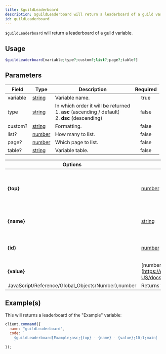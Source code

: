 ```yaml
---
title: $guildLeaderboard
description: $guildLeaderboard will return a leaderboard of a guild variable.
id: guildLeaderboard
---
```


`$guildLeaderboard` will return a leaderboard of a guild variable.

## Usage

```php
$guildLeaderboard[variable;type?;custom?;list?;page?;table?]
```

## Parameters

| Field    | Type                                                                                              | Description                                                                                               | Required |
| -------- | ------------------------------------------------------------------------------------------------- | --------------------------------------------------------------------------------------------------------- | :------: |
| variable | [string](https://developer.mozilla.org/en-US/docs/Web/JavaScript/Reference/Global_Objects/String) | Variable name.                                                                                            |   true   |
| type     | [string](https://developer.mozilla.org/en-US/docs/Web/JavaScript/Reference/Global_Objects/String) | In which order it will be returned <br /> 1. **asc** (ascending / default) <br /> 2. **dsc** (descending) |  false   |
| custom?  | [string](https://developer.mozilla.org/en-US/docs/Web/JavaScript/Reference/Global_Objects/String) | Formatting.                                                                                               |  false   |
| list?    | [number](https://developer.mozilla.org/en-US/docs/Web/JavaScript/Reference/Global_Objects/Number) | How many to list.                                                                                         |  false   |
| page?    | [number](https://developer.mozilla.org/en-US/docs/Web/JavaScript/Reference/Global_Objects/Number) | Which page to list.                                                                                       |  false   |
| table?   | [string](https://developer.mozilla.org/en-US/docs/Web/JavaScript/Reference/Global_Objects/String) | Variable table.                                                                                           |  false   |

| Options                                            | Returns                                                                                           |                                         |
| -------------------------------------------------- | ------------------------------------------------------------------------------------------------- | --------------------------------------- |
| **{top}**                                          | [number](https://developer.mozilla.org/en-US/docs/Web/JavaScript/Reference/Global_Objects/Number) | Returns the user position of the guild. |
| **{name}**                                         | [string](https://developer.mozilla.org/en-US/docs/Web/JavaScript/Reference/Global_Objects/String) | Returns the user name.                  |
| **{id}**                                           | [number](https://developer.mozilla.org/en-US/docs/Web/JavaScript/Reference/Global_Objects/Number) | Returns the guild ID.                   |
| **{value}**                                        | [number](https://developer.mozilla.org/en-US/docs/Web/                                            |
| JavaScript/Reference/Global_Objects/Number),number | Returns the variable value.                                                                       |

## Example(s)

This will returns a leaderboard of the "Example" variable:

```javascript
client.command({
  name: "guildLeaderboard",
  code: `
    $guildLeaderboard[Example;asc;{top} - {name} - {value};10;1;main]
    `
});
```
